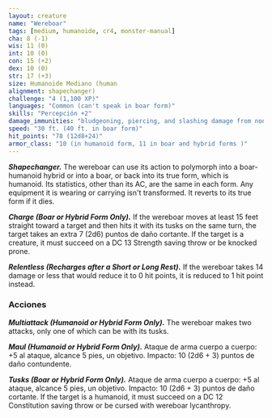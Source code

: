 ```yaml
---
layout: creature
name: "Wereboar"
tags: [medium, humanoide, cr4, monster-manual]
cha: 8 (-1)
wis: 11 (0)
int: 10 (0)
con: 15 (+2)
dex: 10 (0)
str: 17 (+3)
size: Humanoide Mediano (human
alignment: shapechanger)
challenge: "4 (1,100 XP)"
languages: "Common (can't speak in boar form)"
skills: "Percepción +2"
damage_immunities: "bludgeoning, piercing, and slashing damage from nonmagical weapons that aren't silvered"
speed: "30 ft. (40 ft. in boar form)"
hit_points: "78 (12d8+24)"
armor_class: "10 (in humanoid form, 11 in boar and hybrid forms )"
---
```


***Shapechanger.*** The wereboar can use its action to polymorph into a boar-humanoid hybrid or into a boar, or back into its true form, which is humanoid. Its statistics, other than its AC, are the same in each form. Any equipment it is wearing or carrying isn't transformed. It reverts to its true form if it dies.

***Charge (Boar or Hybrid Form Only).*** If the wereboar moves at least 15 feet straight toward a target and then hits it with its tusks on the same turn, the target takes an extra 7 (2d6) puntos de daño cortante. If the target is a creature, it must succeed on a DC 13 Strength saving throw or be knocked prone.

***Relentless (Recharges after a Short or Long Rest).*** If the wereboar takes 14 damage or less that would reduce it to 0 hit points, it is reduced to 1 hit point instead.

### Acciones

***Multiattack (Humanoid or Hybrid Form Only).*** The wereboar makes two attacks, only one of which can be with its tusks.

***Maul (Humanoid or Hybrid Form Only).*** Ataque de arma cuerpo a cuerpo: +5 al ataque, alcance 5 pies, un objetivo. Impacto: 10 (2d6 + 3) puntos de daño contundente.

***Tusks (Boar or Hybrid Form Only).*** Ataque de arma cuerpo a cuerpo: +5 al ataque, alcance 5 pies, un objetivo. Impacto: 10 (2d6 + 3) puntos de daño cortante. If the target is a humanoid, it must succeed on a DC 12 Constitution saving throw or be cursed with wereboar lycanthropy.